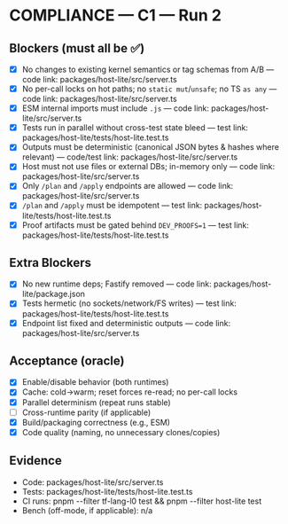 # COMPLIANCE — C1 — Run 2

## Blockers (must all be ✅)
- [x] No changes to existing kernel semantics or tag schemas from A/B — code link: packages/host-lite/src/server.ts
- [x] No per-call locks on hot paths; no `static mut`/`unsafe`; no TS `as any` — code link: packages/host-lite/src/server.ts
- [x] ESM internal imports must include `.js` — code link: packages/host-lite/src/server.ts
- [x] Tests run in parallel without cross-test state bleed — test link: packages/host-lite/tests/host-lite.test.ts
- [x] Outputs must be deterministic (canonical JSON bytes & hashes where relevant) — code/test link: packages/host-lite/src/server.ts
- [x] Host must not use files or external DBs; in-memory only — code link: packages/host-lite/src/server.ts
- [x] Only `/plan` and `/apply` endpoints are allowed — code link: packages/host-lite/src/server.ts
- [x] `/plan` and `/apply` must be idempotent — test link: packages/host-lite/tests/host-lite.test.ts
- [x] Proof artifacts must be gated behind `DEV_PROOFS=1` — test link: packages/host-lite/tests/host-lite.test.ts

## Extra Blockers
- [x] No new runtime deps; Fastify removed — code link: packages/host-lite/package.json
- [x] Tests hermetic (no sockets/network/FS writes) — test link: packages/host-lite/tests/host-lite.test.ts
- [x] Endpoint list fixed and deterministic outputs — code link: packages/host-lite/src/server.ts

## Acceptance (oracle)
- [x] Enable/disable behavior (both runtimes)
- [x] Cache: cold→warm; reset forces re-read; no per-call locks
- [x] Parallel determinism (repeat runs stable)
- [ ] Cross-runtime parity (if applicable)
- [x] Build/packaging correctness (e.g., ESM)
- [x] Code quality (naming, no unnecessary clones/copies)

## Evidence
- Code: packages/host-lite/src/server.ts
- Tests: packages/host-lite/tests/host-lite.test.ts
- CI runs: pnpm --filter tf-lang-l0 test && pnpm --filter host-lite test
- Bench (off-mode, if applicable): n/a
